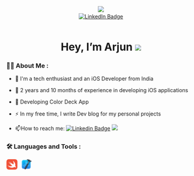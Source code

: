 <div id="header" align="center">
  <img src="https://media.giphy.com/media/M9gbBd9nbDrOTu1Mqx/giphy.gif" width="100"/>
</div>
<div id="badges" align="center" >
  <a href="https://www.linkedin.com/in/vparjunmohan/">
    <img src="https://img.shields.io/badge/LinkedIn-blue?style=for-the-badge&logo=linkedin&logoColor=white" alt="LinkedIn Badge"/>
  </a>
</div>
<div align="center">
<img src="https://komarev.com/ghpvc/?username=vparjunmohan&style=flat-square&color=blue" alt=""/>
</div>
<h1 align="center">
  Hey,<span> I’m Arjun
  <img src="https://media.giphy.com/media/hvRJCLFzcasrR4ia7z/giphy.gif" width="30px"/>
</h1>

### 👨‍🦱 About Me :

- 📱 I'm a tech enthusiast and an iOS Developer from India

- :telescope: 2 years and 10 months of experience in developing iOS applications

- :seedling: Developing Color Deck App

- :zap: In my free time, I write Dev blog for my personal projects

- :mailbox:How to reach me: [![Linkedin Badge](https://img.shields.io/badge/-vparjunmohan-blue?style=social&logo=Linkedin&logoColor=blue)](https://www.linkedin.com/in/vparjunmohan/) <img src="https://media.giphy.com/media/WUlplcMpOCEmTGBtBW/giphy.gif" width="30"> 

### :hammer_and_wrench: Languages and Tools :
<div>
<img src="https://github.com/devicons/devicon/blob/master/icons/swift/swift-original.svg" title="Swift" alt="Swift" width="30" height="30"/>&nbsp;
  <span><img src="https://github.com/devicons/devicon/blob/master/icons/xcode/xcode-original.svg" title="Xcode" alt="Xcode" width="30" height="30"/>&nbsp;
</div>


<!-- ### 👋 Hi, I’m Arjun Mohan

☺️ He/Him <br />
👀 I’m an iOS Developer <br />
🌱 I’m currently working on Flueny - Translator App <br />
📫 How to reach me vparjunmohan@gmail.com <br />
<br /> <br />
![Github stats](https://github-readme-stats.vercel.app/api?username=vparjunmohan&theme=buefy)
<br /><br />
[![Top Langs](https://github-readme-stats.vercel.app/api/top-langs/?username=vparjunmohan&layout=compact&theme=buefy)](https://github.com/vparjunmohan/github-readme-stats) -->


<!--
**vparjunmohan/vparjunmohan** is a ✨ _special_ ✨ repository because its `README.md` (this file) appears on your GitHub profile.

Here are some ideas to get you started:
[![Readme Card](https://github-readme-stats.vercel.app/api/pin/?username=vparjunmohan&repo=github-readme-stats)](https://github.com/vparjunmohan/github-readme-stats)
- 🔭 I’m currently working on ...
- 🌱 I’m currently learning ...
- 👯 I’m looking to collaborate on ...
- 🤔 I’m looking for help with ...
- 💬 Ask me about ...
- 📫 How to reach me: ...
- 😄 Pronouns: ...
- ⚡ Fun fact: ...
-->
